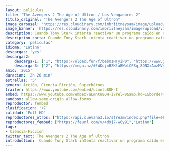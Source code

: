 ```yaml
---
layout: peliculas
title: "The Avengers 2 The Age of Ultron / Los Vengadores 2"
titulo_original: "The Avengers 2 The Age of Ultron"
image_carousel: 'https://res.cloudinary.com/imbriitneysam/image/upload/v1545012031/era-ultron-poster-min.jpg'
image_banner: 'https://res.cloudinary.com/imbriitneysam/image/upload/v1545012031/age-ultron-banner-min.jpg'
description: Cuando Tony Stark intenta reactivar un programa caído en desuso cuyo objetivo es mantener la paz, las cosas empiezan a torcerse y los héroes más poderosos de la Tierra, incluyendo a Iron Man, Capitán América, Thor, El Increíble Hulk, Viuda Negra y Ojo de Halcón, tendrán que afrontar la prueba definitiva cuando el destino del planeta se ponga en juego.
description_corta: Cuando Tony Stark intenta reactivar un programa caído en desuso cuyo objetivo es mantener la paz, las cosas empiezan a torcerse y los héroes más poderosos de la Tierra, incluyendo a Iron Man, Capitán América, Thor, El Increíble Hulk, Viuda...
category: 'peliculas'
idioma: 'Latino'
descargas: 'yes'
descargas2:
    descarga-1: ["1", "https://oload.fun/f/bebmsHTyiP0", "https://www.google.com/s2/favicons?domain=openload.co","OpenLoad","https://res.cloudinary.com/imbriitneysam/image/upload/v1541473684/mexico.png", "Latino", "Full HD"]
    descarga-3: ["2", "https://mega.nz/#!WKojmBZK!aBWotCPSq_8ONXzAozMV4sCpqt3fF4fNPDlNnLZjK9Y", "https://www.google.com/s2/favicons?domain=mega.nz","Mega","https://res.cloudinary.com/imbriitneysam/image/upload/v1541473684/mexico.png", "Latino", "Full HD"]
anio: '2015'
duracion: '2h 20 min'
estrellas: '5'
genero: Acción, Ciencia Ficción, Superhéroes
trailer: https://www.youtube.com/embed/uLmntu8OH-I
embed: https://www.youtube.com/embed/uLmntu8OH-I?rel=0&amp;hd=1&border=0&wmode=opaque&enablejsapi=1&modestbranding=1&controls=1&showinfo=1
sandbox: allow-same-origin allow-forms
reproductor: fembed
clasificacion: '+7'
calidad: 'Full HD'
reproductores_otros: ["https://api.cuevana3.io/stream/index.php?file=ek5lbm9xYWNrS0xYMTZLa2xNbkdvY3ZTb3BtZng4TGp6ZFpobGFMUGtPTFJ5SnFUWU5MSzZkUFhZR1JwbTVha25KR1VvcVBWMGVMWWtaYWhvSkhFNlphV2JHZG5sSmpmMkpHZ29tYz0","Latino","https://gdriveplayer.me/embed2.php?link=pim04vgCyKZmz4aZFX5ulQx9ypbcgw9tIhHrY67JAInw49wFHownPubwufurModsp%252BRRGL3HYsiTmmLa8954upx96%252BJM%252BswKkT%252BhwCLgeiKQZcoQ%252Ba1aDDiqpelb40mZ5r6L7WJYlKcKYDq4wTjlJLcd66SwuXAdgld7tOPh%252Fmcpg2jbKJKUf5WYcuVSCq65HIAMe4PQtF37LtwyNmPa%252BX","Latino","https://gdriveplayer.me/embed2.php?link=qyY%252BehXBcApKGjW9jeRNbAhDfu8sJrc8lWHpOsdf%252BuhALS%252BpjvyQscF0PU9tmk92FmvgcuJYnENA04DrrtMX8tztZ2u2gSfQuCNLe4cpsB4fo6mHquqkyl78Rgkl%252FaZo2C48wdPpOMr9OgAKvDipiDpDO%252FEbqa3Us8X7DhEx9RKw1bD223lyfoZbwKSN0aPkc0dFG1VMmaT7B8Ifukg4Kn","Latino","https://mstream.website/n64sga0uwjt3","Latino"]
reproductores_fembed: ["https://feurl.com/v/4d9j7-w6y91","Latino"]
tags:
- Ciencia-Ficcion
twitter_text: The Avengers 2 The Age of Ultron
introduction:  Cuando Tony Stark intenta reactivar un programa caído en desuso cuyo objetivo es mantener la paz, las cosas empiezan a torcerse y los héroes más poderosos de la Tierra, incluyendo a Iron Man, Capitán América, Thor, El Increíble Hulk, Viuda..
---
```












